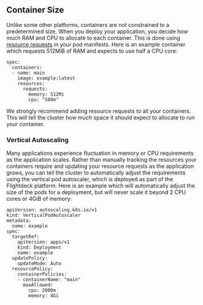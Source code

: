 
## Container Size

Unlike some other platforms, containers are not constrained to a
predetermined size. When you deploy your application, you decide how
much RAM and CPU to allocate to each container. This is done using
[resource
requests](https://kubernetes.io/docs/concepts/configuration/manage-resources-containers/)
in your pod manifests. Here is an example container which requests
512MiB of RAM and expects to use half a CPU core:

<div class="code panel pdl" style="border-width: 1px;">

<div class="codeContent panelContent pdl">

``` syntaxhighlighter-pre
spec:
  containers:
  - name: main
    image: example:latest
    resources:
      requests:
        memory: 512Mi
        cpu: "500m"
```

</div>

</div>

We strongly recommend adding resource requests to all your containers.
This will tell the cluster how much space it should expect to allocate
to run your container.

### Vertical Autoscaling

Many applications experience fluctuation in memory or CPU requirements
as the application scales. Rather than manually tracking the resources
your containers require and updating your resource requests as the
application grows, you can tell the cluster to automatically adjust the
requirements using the vertical pod autoscaler, which is deployed as
part of the Flightdeck platform. Here is an example which will
automatically adjust the size of the pods for a deployment, but will
never scale it beyond 2 CPU cores or 4GiB of memory:

<div class="code panel pdl" style="border-width: 1px;">

<div class="codeContent panelContent pdl">

``` syntaxhighlighter-pre
apiVersion: autoscaling.k8s.io/v1
kind: VerticalPodAutoscaler
metadata:
  name: example
spec:
  targetRef:
    apiVersion: apps/v1
    kind: Deployment
    name: example
  updatePolicy:
    updateMode: Auto
  resourcePolicy:
    containerPolicies:
    - containerName: "main"
      maxAllowed:
        cpu: 2000m
        memory: 4Gi
```

</div>

</div>
